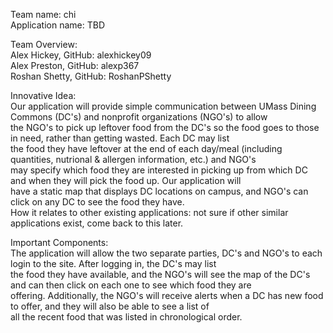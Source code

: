 Team name: chi \
Application name: TBD

Team Overview: \
Alex Hickey, GitHub: alexhickey09 \
Alex Preston, GitHub: alexp367 \
Roshan Shetty, GitHub: RoshanPShetty

Innovative Idea: \
Our application will provide simple communication between UMass Dining Commons (DC's) and nonprofit organizations (NGO's) to allow \
the NGO's to pick up leftover food from the DC's so the food goes to those in need, rather than getting wasted. Each DC may list \
the food they have leftover at the end of each day/meal (including quantities, nutrional & allergen information, etc.) and NGO's \
may specify which food they are interested in picking up from which DC and when they will pick the food up. Our application will \
have a static map that displays DC locations on campus, and NGO's can click on any DC to see the food they have. \
How it relates to other existing applications: not sure if other similar applications exist, come back to this later.

Important Components: \
The application will allow the two separate parties, DC's and NGO's to each login to the site. After logging in, the DC's may list \
the food they have available, and the NGO's will see the map of the DC's and can then click on each one to see which food they are \
offering. Additionally, the NGO's will receive alerts when a DC has new food to offer, and they will also be able to see a list of \
all the recent food that was listed in chronological order.